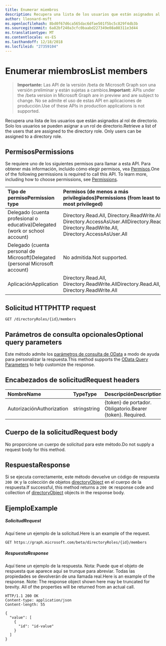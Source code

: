 ```yaml
---
title: Enumerar miembros
description: Recupera una lista de los usuarios que están asignados al rol de directorio.  Solo los usuarios se pueden asignar a un rol de directorio.
author: lleonard-msft
ms.openlocfilehash: 8bd0f67d6ca565dac6dfae501f5bc5c829f4db3b
ms.sourcegitcommit: 6a82bf240a3cfc0baabd227349e08a08311e3d44
ms.translationtype: MT
ms.contentlocale: es-ES
ms.lasthandoff: 12/18/2018
ms.locfileid: "27359104"
---
```

# <a name="list-members"></a><span data-ttu-id="4a8e6-104">Enumerar miembros</span><span class="sxs-lookup"><span data-stu-id="4a8e6-104">List members</span></span>

> <span data-ttu-id="4a8e6-105">**Importante:** Las API de la versión /beta de Microsoft Graph son una versión preliminar y están sujetas a cambios.</span><span class="sxs-lookup"><span data-stu-id="4a8e6-105">**Important:** APIs under the /beta version in Microsoft Graph are in preview and are subject to change.</span></span> <span data-ttu-id="4a8e6-106">No se admite el uso de estas API en aplicaciones de producción.</span><span class="sxs-lookup"><span data-stu-id="4a8e6-106">Use of these APIs in production applications is not supported.</span></span>

<span data-ttu-id="4a8e6-p103">Recupera una lista de los usuarios que están asignados al rol de directorio.  Solo los usuarios se pueden asignar a un rol de directorio.</span><span class="sxs-lookup"><span data-stu-id="4a8e6-p103">Retrieve a list of the users that are assigned to the directory role.  Only users can be assigned to a directory role.</span></span>
## <a name="permissions"></a><span data-ttu-id="4a8e6-109">Permisos</span><span class="sxs-lookup"><span data-stu-id="4a8e6-109">Permissions</span></span>
<span data-ttu-id="4a8e6-p104">Se requiere uno de los siguientes permisos para llamar a esta API. Para obtener más información, incluido cómo elegir permisos, vea [Permisos](/graph/permissions-reference).</span><span class="sxs-lookup"><span data-stu-id="4a8e6-p104">One of the following permissions is required to call this API. To learn more, including how to choose permissions, see [Permissions](/graph/permissions-reference).</span></span>


|<span data-ttu-id="4a8e6-112">Tipo de permiso</span><span class="sxs-lookup"><span data-stu-id="4a8e6-112">Permission type</span></span>      | <span data-ttu-id="4a8e6-113">Permisos (de menos a más privilegiados)</span><span class="sxs-lookup"><span data-stu-id="4a8e6-113">Permissions (from least to most privileged)</span></span>              |
|:--------------------|:---------------------------------------------------------|
|<span data-ttu-id="4a8e6-114">Delegado (cuenta profesional o educativa)</span><span class="sxs-lookup"><span data-stu-id="4a8e6-114">Delegated (work or school account)</span></span> | <span data-ttu-id="4a8e6-115">Directory.Read.All, Directory.ReadWrite.All, Directory.AccessAsUser.All</span><span class="sxs-lookup"><span data-stu-id="4a8e6-115">Directory.Read.All, Directory.ReadWrite.All, Directory.AccessAsUser.All</span></span>    |
|<span data-ttu-id="4a8e6-116">Delegado (cuenta personal de Microsoft)</span><span class="sxs-lookup"><span data-stu-id="4a8e6-116">Delegated (personal Microsoft account)</span></span> | <span data-ttu-id="4a8e6-117">No admitida.</span><span class="sxs-lookup"><span data-stu-id="4a8e6-117">Not supported.</span></span>    |
|<span data-ttu-id="4a8e6-118">Aplicación</span><span class="sxs-lookup"><span data-stu-id="4a8e6-118">Application</span></span> | <span data-ttu-id="4a8e6-119">Directory.Read.All, Directory.ReadWrite.All</span><span class="sxs-lookup"><span data-stu-id="4a8e6-119">Directory.Read.All, Directory.ReadWrite.All</span></span> |

## <a name="http-request"></a><span data-ttu-id="4a8e6-120">Solicitud HTTP</span><span class="sxs-lookup"><span data-stu-id="4a8e6-120">HTTP request</span></span>
<!-- { "blockType": "ignored" } -->
```http
GET /directoryRoles/{id}/members
```
## <a name="optional-query-parameters"></a><span data-ttu-id="4a8e6-121">Parámetros de consulta opcionales</span><span class="sxs-lookup"><span data-stu-id="4a8e6-121">Optional query parameters</span></span>
<span data-ttu-id="4a8e6-122">Este método admite los [parámetros de consulta de OData](https://developer.microsoft.com/graph/docs/concepts/query_parameters) a modo de ayuda para personalizar la respuesta.</span><span class="sxs-lookup"><span data-stu-id="4a8e6-122">This method supports the [OData Query Parameters](https://developer.microsoft.com/graph/docs/concepts/query_parameters) to help customize the response.</span></span>
## <a name="request-headers"></a><span data-ttu-id="4a8e6-123">Encabezados de solicitud</span><span class="sxs-lookup"><span data-stu-id="4a8e6-123">Request headers</span></span>
| <span data-ttu-id="4a8e6-124">Nombre</span><span class="sxs-lookup"><span data-stu-id="4a8e6-124">Name</span></span>       | <span data-ttu-id="4a8e6-125">Type</span><span class="sxs-lookup"><span data-stu-id="4a8e6-125">Type</span></span> | <span data-ttu-id="4a8e6-126">Descripción</span><span class="sxs-lookup"><span data-stu-id="4a8e6-126">Description</span></span>|
|:-----------|:------|:----------|
| <span data-ttu-id="4a8e6-127">Autorización</span><span class="sxs-lookup"><span data-stu-id="4a8e6-127">Authorization</span></span>  | <span data-ttu-id="4a8e6-128">string</span><span class="sxs-lookup"><span data-stu-id="4a8e6-128">string</span></span>  | <span data-ttu-id="4a8e6-p105">{token} de portador. Obligatorio.</span><span class="sxs-lookup"><span data-stu-id="4a8e6-p105">Bearer {token}. Required.</span></span> |

## <a name="request-body"></a><span data-ttu-id="4a8e6-131">Cuerpo de la solicitud</span><span class="sxs-lookup"><span data-stu-id="4a8e6-131">Request body</span></span>
<span data-ttu-id="4a8e6-132">No proporcione un cuerpo de solicitud para este método.</span><span class="sxs-lookup"><span data-stu-id="4a8e6-132">Do not supply a request body for this method.</span></span>

## <a name="response"></a><span data-ttu-id="4a8e6-133">Respuesta</span><span class="sxs-lookup"><span data-stu-id="4a8e6-133">Response</span></span>

<span data-ttu-id="4a8e6-134">Si se ejecuta correctamente, este método devuelve un código de respuesta `200 OK` y la colección de objetos [directoryObject](../resources/directoryobject.md) en el cuerpo de la respuesta.</span><span class="sxs-lookup"><span data-stu-id="4a8e6-134">If successful, this method returns a `200 OK` response code and collection of [directoryObject](../resources/directoryobject.md) objects in the response body.</span></span>
## <a name="example"></a><span data-ttu-id="4a8e6-135">Ejemplo</span><span class="sxs-lookup"><span data-stu-id="4a8e6-135">Example</span></span>
##### <a name="request"></a><span data-ttu-id="4a8e6-136">Solicitud</span><span class="sxs-lookup"><span data-stu-id="4a8e6-136">Request</span></span>
<span data-ttu-id="4a8e6-137">Aquí tiene un ejemplo de la solicitud.</span><span class="sxs-lookup"><span data-stu-id="4a8e6-137">Here is an example of the request.</span></span>
<!-- {
  "blockType": "request",
  "name": "get_members"
}-->
```http
GET https://graph.microsoft.com/beta/directoryRoles/{id}/members
```
##### <a name="response"></a><span data-ttu-id="4a8e6-138">Respuesta</span><span class="sxs-lookup"><span data-stu-id="4a8e6-138">Response</span></span>
<span data-ttu-id="4a8e6-p106">Aquí tiene un ejemplo de la respuesta. Nota: Puede que el objeto de respuesta que aparece aquí se trunque para abreviar. Todas las propiedades se devolverán de una llamada real.</span><span class="sxs-lookup"><span data-stu-id="4a8e6-p106">Here is an example of the response. Note: The response object shown here may be truncated for brevity. All of the properties will be returned from an actual call.</span></span>
<!-- {
  "blockType": "response",
  "truncated": true,
  "@odata.type": "microsoft.graph.directoryObject",
  "isCollection": true
} -->
```http
HTTP/1.1 200 OK
Content-type: application/json
Content-length: 55

{
  "value": [
    {
      "id": "id-value"
    }
  ]
}
```

<!-- uuid: 8fcb5dbc-d5aa-4681-8e31-b001d5168d79
2015-10-25 14:57:30 UTC -->
<!-- {
  "type": "#page.annotation",
  "description": "List members",
  "keywords": "",
  "section": "documentation",
  "tocPath": ""
}-->
